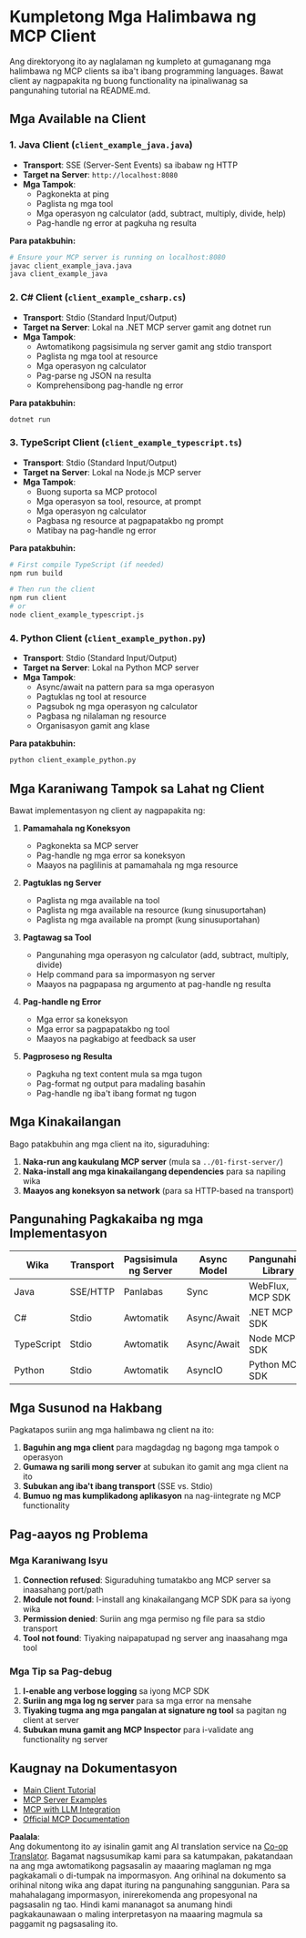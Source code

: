 <!--
CO_OP_TRANSLATOR_METADATA:
{
  "original_hash": "affcf199a44f60283a289dcb69dc144e",
  "translation_date": "2025-07-17T09:13:05+00:00",
  "source_file": "03-GettingStarted/02-client/complete_examples.md",
  "language_code": "tl"
}
-->
# Kumpletong Mga Halimbawa ng MCP Client

Ang direktoryong ito ay naglalaman ng kumpleto at gumaganang mga halimbawa ng MCP clients sa iba't ibang programming languages. Bawat client ay nagpapakita ng buong functionality na ipinaliwanag sa pangunahing tutorial na README.md.

## Mga Available na Client

### 1. Java Client (`client_example_java.java`)
- **Transport**: SSE (Server-Sent Events) sa ibabaw ng HTTP
- **Target na Server**: `http://localhost:8080`
- **Mga Tampok**: 
  - Pagkonekta at ping
  - Paglista ng mga tool
  - Mga operasyon ng calculator (add, subtract, multiply, divide, help)
  - Pag-handle ng error at pagkuha ng resulta

**Para patakbuhin:**
```bash
# Ensure your MCP server is running on localhost:8080
javac client_example_java.java
java client_example_java
```

### 2. C# Client (`client_example_csharp.cs`)
- **Transport**: Stdio (Standard Input/Output)
- **Target na Server**: Lokal na .NET MCP server gamit ang dotnet run
- **Mga Tampok**:
  - Awtomatikong pagsisimula ng server gamit ang stdio transport
  - Paglista ng mga tool at resource
  - Mga operasyon ng calculator
  - Pag-parse ng JSON na resulta
  - Komprehensibong pag-handle ng error

**Para patakbuhin:**
```bash
dotnet run
```

### 3. TypeScript Client (`client_example_typescript.ts`)
- **Transport**: Stdio (Standard Input/Output)
- **Target na Server**: Lokal na Node.js MCP server
- **Mga Tampok**:
  - Buong suporta sa MCP protocol
  - Mga operasyon sa tool, resource, at prompt
  - Mga operasyon ng calculator
  - Pagbasa ng resource at pagpapatakbo ng prompt
  - Matibay na pag-handle ng error

**Para patakbuhin:**
```bash
# First compile TypeScript (if needed)
npm run build

# Then run the client
npm run client
# or
node client_example_typescript.js
```

### 4. Python Client (`client_example_python.py`)
- **Transport**: Stdio (Standard Input/Output)  
- **Target na Server**: Lokal na Python MCP server
- **Mga Tampok**:
  - Async/await na pattern para sa mga operasyon
  - Pagtuklas ng tool at resource
  - Pagsubok ng mga operasyon ng calculator
  - Pagbasa ng nilalaman ng resource
  - Organisasyon gamit ang klase

**Para patakbuhin:**
```bash
python client_example_python.py
```

## Mga Karaniwang Tampok sa Lahat ng Client

Bawat implementasyon ng client ay nagpapakita ng:

1. **Pamamahala ng Koneksyon**
   - Pagkonekta sa MCP server
   - Pag-handle ng mga error sa koneksyon
   - Maayos na paglilinis at pamamahala ng mga resource

2. **Pagtuklas ng Server**
   - Paglista ng mga available na tool
   - Paglista ng mga available na resource (kung sinusuportahan)
   - Paglista ng mga available na prompt (kung sinusuportahan)

3. **Pagtawag sa Tool**
   - Pangunahing mga operasyon ng calculator (add, subtract, multiply, divide)
   - Help command para sa impormasyon ng server
   - Maayos na pagpapasa ng argumento at pag-handle ng resulta

4. **Pag-handle ng Error**
   - Mga error sa koneksyon
   - Mga error sa pagpapatakbo ng tool
   - Maayos na pagkabigo at feedback sa user

5. **Pagproseso ng Resulta**
   - Pagkuha ng text content mula sa mga tugon
   - Pag-format ng output para madaling basahin
   - Pag-handle ng iba't ibang format ng tugon

## Mga Kinakailangan

Bago patakbuhin ang mga client na ito, siguraduhing:

1. **Naka-run ang kaukulang MCP server** (mula sa `../01-first-server/`)
2. **Naka-install ang mga kinakailangang dependencies** para sa napiling wika
3. **Maayos ang koneksyon sa network** (para sa HTTP-based na transport)

## Pangunahing Pagkakaiba ng mga Implementasyon

| Wika       | Transport | Pagsisimula ng Server | Async Model | Pangunahing Library |
|------------|-----------|----------------------|-------------|---------------------|
| Java       | SSE/HTTP  | Panlabas             | Sync        | WebFlux, MCP SDK    |
| C#         | Stdio     | Awtomatik            | Async/Await | .NET MCP SDK        |
| TypeScript | Stdio     | Awtomatik            | Async/Await | Node MCP SDK        |
| Python     | Stdio     | Awtomatik            | AsyncIO     | Python MCP SDK      |

## Mga Susunod na Hakbang

Pagkatapos suriin ang mga halimbawa ng client na ito:

1. **Baguhin ang mga client** para magdagdag ng bagong mga tampok o operasyon
2. **Gumawa ng sarili mong server** at subukan ito gamit ang mga client na ito
3. **Subukan ang iba't ibang transport** (SSE vs. Stdio)
4. **Bumuo ng mas kumplikadong aplikasyon** na nag-iintegrate ng MCP functionality

## Pag-aayos ng Problema

### Mga Karaniwang Isyu

1. **Connection refused**: Siguraduhing tumatakbo ang MCP server sa inaasahang port/path
2. **Module not found**: I-install ang kinakailangang MCP SDK para sa iyong wika
3. **Permission denied**: Suriin ang mga permiso ng file para sa stdio transport
4. **Tool not found**: Tiyaking naipapatupad ng server ang inaasahang mga tool

### Mga Tip sa Pag-debug

1. **I-enable ang verbose logging** sa iyong MCP SDK
2. **Suriin ang mga log ng server** para sa mga error na mensahe
3. **Tiyaking tugma ang mga pangalan at signature ng tool** sa pagitan ng client at server
4. **Subukan muna gamit ang MCP Inspector** para i-validate ang functionality ng server

## Kaugnay na Dokumentasyon

- [Main Client Tutorial](./README.md)
- [MCP Server Examples](../../../../03-GettingStarted/01-first-server)
- [MCP with LLM Integration](../../../../03-GettingStarted/03-llm-client)
- [Official MCP Documentation](https://modelcontextprotocol.io/)

**Paalala**:  
Ang dokumentong ito ay isinalin gamit ang AI translation service na [Co-op Translator](https://github.com/Azure/co-op-translator). Bagamat nagsusumikap kami para sa katumpakan, pakatandaan na ang mga awtomatikong pagsasalin ay maaaring maglaman ng mga pagkakamali o di-tumpak na impormasyon. Ang orihinal na dokumento sa orihinal nitong wika ang dapat ituring na pangunahing sanggunian. Para sa mahahalagang impormasyon, inirerekomenda ang propesyonal na pagsasalin ng tao. Hindi kami mananagot sa anumang hindi pagkakaunawaan o maling interpretasyon na maaaring magmula sa paggamit ng pagsasaling ito.